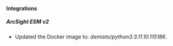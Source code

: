 
#### Integrations

##### ArcSight ESM v2

- Updated the Docker image to: *demisto/python3:3.11.10.115186*.
